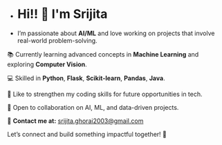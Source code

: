 -  # Hi!! 👋 I'm Srijita 
- I’m passionate about **AI/ML** and love working on projects that involve real-world problem-solving.  

📚 Currently learning advanced concepts in **Machine Learning** and exploring **Computer Vision**.  

💻 Skilled in **Python**, **Flask**, **Scikit-learn**, **Pandas**,  **Java**.  

🎯 Like to strengthen my coding skills for future opportunities in tech.  

🌱 Open to collaboration on AI, ML, and data-driven projects.  

📧 **Contact me at:** srijita.ghorai2003@gmail.com

Let’s connect and build something impactful together! 🚀


 
  
  





<!---
Srijita-31/Srijita-31 is a ✨ special ✨ repository because its `README.md` (this file) appears on your GitHub profile.
You can click the Preview link to take a look at your changes.
--->
